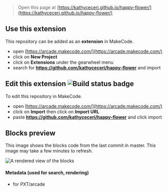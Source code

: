 > Open this page at [https://kathyceceri.github.io/happy-flower/](https://kathyceceri.github.io/happy-flower/)

## Use this extension

This repository can be added as an **extension** in MakeCode.

* open [https://arcade.makecode.com/](https://arcade.makecode.com/)
* click on **New Project**
* click on **Extensions** under the gearwheel menu
* search for **https://github.com/kathyceceri/happy-flower** and import

## Edit this extension ![Build status badge](https://github.com/kathyceceri/happy-flower/workflows/MakeCode/badge.svg)

To edit this repository in MakeCode.

* open [https://arcade.makecode.com/](https://arcade.makecode.com/)
* click on **Import** then click on **Import URL**
* paste **https://github.com/kathyceceri/happy-flower** and click import

## Blocks preview

This image shows the blocks code from the last commit in master.
This image may take a few minutes to refresh.

![A rendered view of the blocks](https://github.com/kathyceceri/happy-flower/raw/master/.github/makecode/blocks.png)

#### Metadata (used for search, rendering)

* for PXT/arcade
<script src="https://makecode.com/gh-pages-embed.js"></script><script>makeCodeRender("{{ site.makecode.home_url }}", "{{ site.github.owner_name }}/{{ site.github.repository_name }}");</script>
